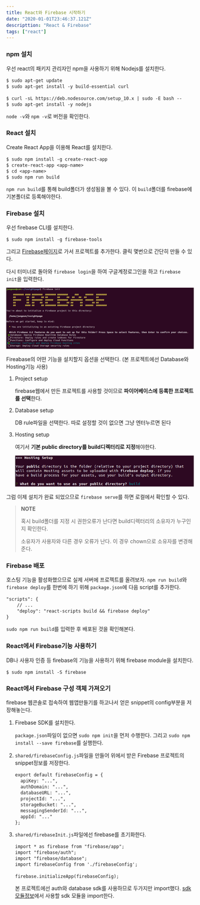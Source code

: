 ```yaml
---
title: React와 Firebase 시작하기
date: "2020-01-01T23:46:37.121Z"
descripttion: "React & Firebase"
tags: ["react"]
---
```


### npm 설치

우선 react의 패키지 관리자인 npm을 사용하기 위해 Nodejs를 설치한다.

```
$ sudo apt-get update
$ sudo apt-get install -y build-essential curl

$ curl -sL https://deb.nodesource.com/setup_10.x | sudo -E bash --
$ sudo apt-get install -y nodejs
```

`node -v`와 `npm -v`로 버전을 확인한다.

### React 설치

Create React App을 이용해 React를 설치한다.

```
$ sudo npm install -g create-react-app
$ create-react-app <app-name>
$ cd <app-name>
$ sudo npm run build
```

`npm run build`를 통해 build폴더가 생성됨을 볼 수 있다. 이 `build`폴더를 firebase에 기본폴더로 등록해야한다.

### Firebase 설치

우선 firebase CLI를 설치한다.

```
$ sudo npm install -g firebase-tools
```

그리고 [Firebase페이지](https://firebase.google.com/)로 가서 프로젝트를 추가한다. 클릭 몇번으로 간단히 만들 수 있다.

다시 터미너로 돌아와 `firebase login`을 하여 구글계정로그인을 하고 `firebase init`을 입력한다.

![](./img/1569302633211.png)

Fireabase의 어떤 기능을 설치할지 옵션을 선택한다. (본 프로젝트에선 Database와 Hosting기능 사용)

1. Project setup

   firebase웹에서 만든 프로젝트를 사용할 것이므로 **파이어베이스에 등록한 프로젝트를 선택**한다.

2. Database setup

   DB rule파일을 선택한다. 따로 설정할 것이 없으면 그냥 엔터누르면 된다

3. Hosting setup

   여기서 **기본 public directory를 build디렉터리로 지정**해야한다.

   ![1569302948547](./img/1569302948547.png)

그럼 이제 설치가 완료 되었으므로 `firebase serve`를 하면 로컬에서 확인할 수 있다.

> **NOTE**
>
> 혹시 build폴더를 지정 시 권한오류가 난다면 build디렉터리의 소유자가 누구인지 확인한다.
>
> 소유자가 사용자와 다른 경우 오류가 난다. 이 경우 chown으로 소유자를 변경해준다.

### Firebase 배포

호스팅 기능을 활성화했으므로 실제 서버에 프로젝트를 올려보자. `npm run build`와 `firebase deploy`를 한번에 하기 위해 `package.json`에 다음 script를 추가한다.

```
"scripts": {
	// ...
    "deploy": "react-scripts build && firebase deploy"
}
```

`sudo npm run build`를 입력한 후 배포된 것을 확인해본다.

### React에서 Firebase기능 사용하기

DB나 사용자 인증 등 firebase의 기능을 사용하기 위해 firebase module을 설치한다.

```
$ sudo npm install -S firebase
```

### React에서 Firebase 구성 객체 가져오기

firebase 웹콘솔로 접속하여 웹앱만들기를 하고나서 얻은 snippet의 config부분을 저장해놓는다.

1. Firebase SDK를 설치한다.

   `package.json`파일이 없으면 `sudo npm init`을 먼저 수행한다. 그리고 `sudo npm install --save firebase`를 실행한다.

2. `shared/firebaseConfig.js`파일을 만들어 위에서 받은 Firebase 프로젝트의 snippet정보를 저장한다.

   ```
   export default firebaseConfig = {
     apiKey: "...",
     authDomain: "...",
     databaseURL: "...",
     projectId: "...",
     storageBucket: "...",
     messagingSenderId: "...",
     appId: "..."
   };
   ```

3. `shared/firebaseInit.js`파일에선 firebase를 초기화한다.

   ```
   import * as firebase from "firebase/app";
   import "firebase/auth";
   import "firebase/database";
   import firebaseConfig from './firebaseConfig';

   firebase.initializeApp(firebaseConfig);
   ```

   본 프로젝트에선 auth와 database sdk를 사용하므로 두가지만 import했다. [sdk모듈정보](https://firebase.google.com/docs/web/setup?authuser=0#add-sdks_bundle)에서 사용할 sdk 모듈을 import한다.
